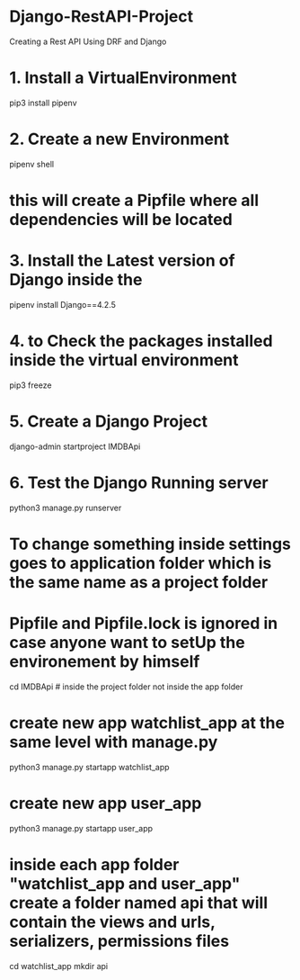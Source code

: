 # Django-RestAPI-Project
Creating a Rest API Using DRF and Django

# 1. Install a VirtualEnvironment 
pip3 install pipenv

# 2. Create a new Environment 
pipenv shell

# this will create a Pipfile where all dependencies will be located

# 3. Install the Latest version of Django inside the 
pipenv install Django==4.2.5

# 4. to Check the packages installed inside the virtual environment 
pip3 freeze 

# 5. Create a Django Project
django-admin startproject IMDBApi

# 6. Test the Django Running server
python3 manage.py runserver

# To change something inside settings goes to application folder which is the same name as a project folder

# Pipfile and Pipfile.lock is ignored in case anyone want to setUp the environement by himself

 cd IMDBApi  # inside the project folder not inside the app folder

 # create new app watchlist_app at the same level with manage.py
 python3 manage.py startapp watchlist_app

# create new app user_app
 python3 manage.py startapp user_app

# inside each app folder "watchlist_app and user_app" create a folder named api that will contain the views and urls, serializers, permissions files

cd watchlist_app
mkdir api
